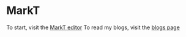 # MarkT

To start, visit the [MarkT editor](https://tylerzaeske.github.io/MarkT/editor)
To read my blogs, visit the [blogs page](https://tylerzaeske.github.io/MarkT/blogs)